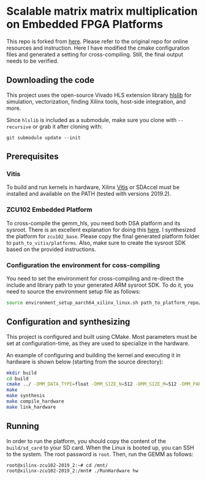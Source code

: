 # Scalable matrix matrix multiplication on Embedded FPGA Platforms

This repo is forked from [here](https://github.com/spcl/gemm_hls). Please refer to the original repo for online resources and instruction. Here I have modified the cmake configuration files and generated a setting for cross-compiling. Still, the final output needs to be verified.

## Downloading the code

This project uses the open-source Vivado HLS extension library
[hlslib](https://github.com/definelicht/hlslib) for simulation, vectorization,
finding Xilinx tools, host-side integration, and more.

Since `hlslib` is included as a submodule, make sure you clone with `--recursive`
or grab it after cloning with:

```
git submodule update --init 
```

## Prerequisites

### Vitis
To build and run kernels in hardware, Xilinx
[Vitis](https://www.xilinx.com/support/download/index.html/content/xilinx/en/downloadNav/vitis.html) or SDAccel
must be installed and available on the PATH (tested with versions 2019.2).

### ZCU102 Embedded Platform

To cross-compile the gemm_hls, you need both DSA platform and its sysroot. There is an excellent explanation for doing this [here](https://github.com/Xilinx/Vitis_Embedded_Platform_Source). I synthesized the platform for `zcu102_base`. Please copy the final generated platform folder to `path_to_vitis/platforms`. Also, make sure to create the sysroot SDK based on the provided instructions.

### Configuration the environment for coss-compiling
You need to set the environment for cross-compiling and re-direct the include and library path to your generated ARM sysroot SDK. To do it, you need to source the environment setup file as follows:
```bash
source environment_setup_aarch64_xilinx_linux.sh path_to_platform_repo/sysroot/sysroots/
```


## Configuration and synthesizing

This project is configured and built using CMake. Most parameters must be set at
configuration-time, as they are used to specialize in the hardware.

An example of configuring and building the kernel and executing it in hardware
is shown below (starting from the source directory):

```bash
mkdir build
cd build
cmake ../ -DMM_DATA_TYPE=float -DMM_SIZE_N=512 -DMM_SIZE_M=512 -DMM_PARALLELISM_N=32 -DMM_PARALLELISM_M=8 -DMM_MEMORY_TILE_SIZE_N=512 -DMM_MEMORY_TILE_SIZE_M=512 -DXRT_ROOT_DIR=$XRT_ROOT_DIR -DOpenCL_LIBRARIES=$SDKTARGETSYSROOT/usr/lib/ -DOpenCL_INCLUDE_DIRS=$SDKTARGETSYSROOT/usr/include/ -DCMAKE_SYSTEM_PROCESSOR=$CMAKE_SYSTEM_PROCESSOR -DCMAKE_SYSTEM_NAME=$CMAKE_SYSTEM_NAME
make
make synthesis
make compile_hardware 
make link_hardware
```

## Running
In order to run the platform, you should copy the content of the `build/sd_card` to your SD card. When the Linux is booted up, you can SSH to the system. The root password is `root`. Then, run the GEMM as follows:
```
root@xilinx-zcu102-2019_2:~# cd /mnt/
root@xilinx-zcu102-2019_2:/mnt# ./RunHardware hw
```